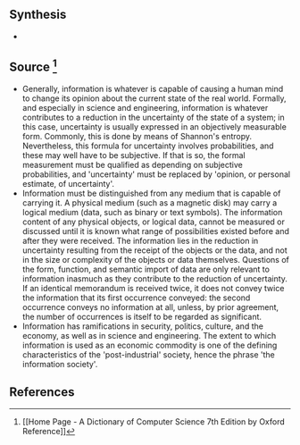 ## Synthesis
- 
## Source [^1]
- Generally, information is whatever is capable of causing a human mind to change its opinion about the current state of the real world. Formally, and especially in science and engineering, information is whatever contributes to a reduction in the uncertainty of the state of a system; in this case, uncertainty is usually expressed in an objectively measurable form. Commonly, this is done by means of Shannon's entropy. Nevertheless, this formula for uncertainty involves probabilities, and these may well have to be subjective. If that is so, the formal measurement must be qualified as depending on subjective probabilities, and 'uncertainty' must be replaced by 'opinion, or personal estimate, of uncertainty'.
- Information must be distinguished from any medium that is capable of carrying it. A physical medium (such as a magnetic disk) may carry a logical medium (data, such as binary or text symbols). The information content of any physical objects, or logical data, cannot be measured or discussed until it is known what range of possibilities existed before and after they were received. The information lies in the reduction in uncertainty resulting from the receipt of the objects or the data, and not in the size or complexity of the objects or data themselves. Questions of the form, function, and semantic import of data are only relevant to information inasmuch as they contribute to the reduction of uncertainty. If an identical memorandum is received twice, it does not convey twice the information that its first occurrence conveyed: the second occurrence conveys no information at all, unless, by prior agreement, the number of occurrences is itself to be regarded as significant.
- Information has ramifications in security, politics, culture, and the economy, as well as in science and engineering. The extent to which information is used as an economic commodity is one of the defining characteristics of the 'post-industrial' society, hence the phrase 'the information society'.
## References

[^1]: [[Home Page - A Dictionary of Computer Science 7th Edition by Oxford Reference]]